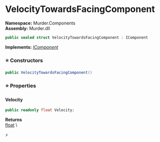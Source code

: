 # VelocityTowardsFacingComponent

**Namespace:** Murder.Components \
**Assembly:** Murder.dll

```csharp
public sealed struct VelocityTowardsFacingComponent : IComponent
```

**Implements:** _[IComponent](../../Bang/Components/IComponent.html)_

### ⭐ Constructors
```csharp
public VelocityTowardsFacingComponent()
```

### ⭐ Properties
#### Velocity
```csharp
public readonly float Velocity;
```

**Returns** \
[float](https://learn.microsoft.com/en-us/dotnet/api/System.Single?view=net-7.0) \


⚡